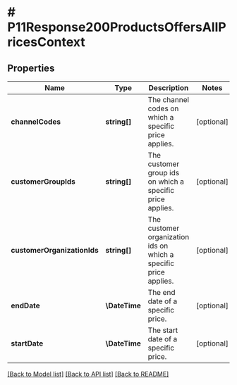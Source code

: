 # # P11Response200ProductsOffersAllPricesContext

## Properties

Name | Type | Description | Notes
------------ | ------------- | ------------- | -------------
**channelCodes** | **string[]** | The channel codes on which a specific price applies. | [optional]
**customerGroupIds** | **string[]** | The customer group ids on which a specific price applies. | [optional]
**customerOrganizationIds** | **string[]** | The customer organization ids on which a specific price applies. | [optional]
**endDate** | **\DateTime** | The end date of a specific price. | [optional]
**startDate** | **\DateTime** | The start date of a specific price. | [optional]

[[Back to Model list]](../../README.md#models) [[Back to API list]](../../README.md#endpoints) [[Back to README]](../../README.md)
